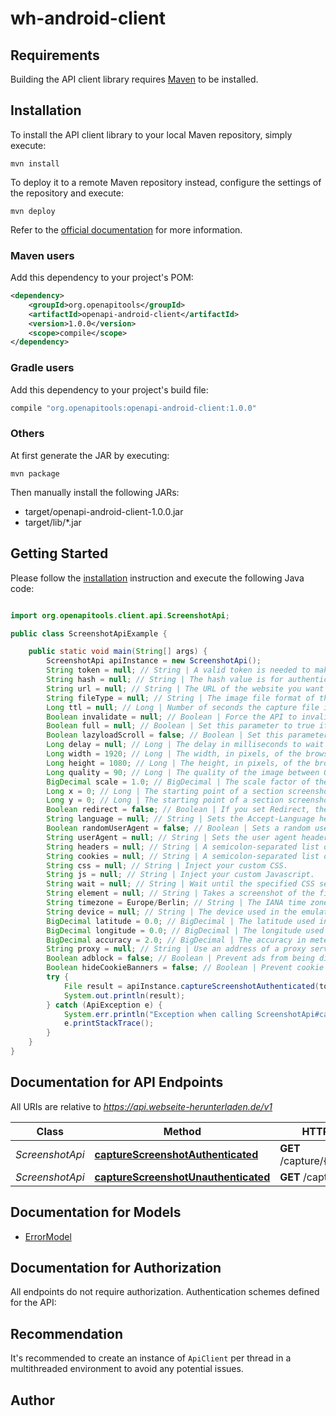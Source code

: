 # wh-android-client

## Requirements

Building the API client library requires [Maven](https://maven.apache.org/) to be installed.

## Installation

To install the API client library to your local Maven repository, simply execute:

```shell
mvn install
```

To deploy it to a remote Maven repository instead, configure the settings of the repository and execute:

```shell
mvn deploy
```

Refer to the [official documentation](https://maven.apache.org/plugins/maven-deploy-plugin/usage.html) for more information.

### Maven users

Add this dependency to your project's POM:

```xml
<dependency>
    <groupId>org.openapitools</groupId>
    <artifactId>openapi-android-client</artifactId>
    <version>1.0.0</version>
    <scope>compile</scope>
</dependency>
```

### Gradle users

Add this dependency to your project's build file:

```groovy
compile "org.openapitools:openapi-android-client:1.0.0"
```

### Others

At first generate the JAR by executing:

    mvn package

Then manually install the following JARs:

- target/openapi-android-client-1.0.0.jar
- target/lib/*.jar

## Getting Started

Please follow the [installation](#installation) instruction and execute the following Java code:

```java

import org.openapitools.client.api.ScreenshotApi;

public class ScreenshotApiExample {

    public static void main(String[] args) {
        ScreenshotApi apiInstance = new ScreenshotApi();
        String token = null; // String | A valid token is needed to make paid API calls. Tokens can be managed from your account.
        String hash = null; // String | The hash value is for authenticated requests. If you want to publish this URL, you should use the authenticated requests.
        String url = null; // String | The URL of the website you want to capture. Please include the protocol (http:// or https://).
        String fileType = null; // String | The image file format of the captured screenshot. Either png, jpeg or PDF with 72 dpi.
        Long ttl = null; // Long | Number of seconds the capture file is cached by our CDN. An API request that is loaded through the cache does not count as a paid request. You can set a number of seconds from 0 seconds up to 2592000 seconds. This is a maximum of 30 days.
        Boolean invalidate = null; // Boolean | Force the API to invalidate the cache and capture a new screenshot. This call costs you additional money, because a call of a cache hit is not charged.
        Boolean full = null; // Boolean | Set this parameter to true if you want to screenshot the whole web page in full size.
        Boolean lazyloadScroll = false; // Boolean | Set this parameter to true to scroll down through the entire page before taking a screenshot. This is useful for triggering animations or lazy load elements in full screen.
        Long delay = null; // Long | The delay in milliseconds to wait after the page loads before taking the screenshot. This is in milliseconds. One second is 1000 milliseconds. From 0 milliseconds to a maximum of 10,000 milliseconds.
        Long width = 1920; // Long | The width, in pixels, of the browser viewport to use.
        Long height = 1080; // Long | The height, in pixels, of the browser viewport to use. Ignored if you set full to true.
        Long quality = 90; // Long | The quality of the image between 0 and 100. This works only for the jpeg format, for PNG images the parameter is applied only during compression.
        BigDecimal scale = 1.0; // BigDecimal | The scale factor of the device to use when taking the screenshot. For example, a scale factor of 2 produces a high-resolution screenshot suitable for viewing on Retina devices. The larger the scale factor, the larger the screenshot produced.
        Long x = 0; // Long | The starting point of a section screenshot on the X axis.
        Long y = 0; // Long | The starting point of a section screenshot on the Y axis.
        Boolean redirect = false; // Boolean | If you set Redirect, the response will be a 302 redirect to the screenshot file in our CDN.
        String language = null; // String | Sets the Accept-Language header on requests to the target URL so that you can take screenshots from a website with a specific language.
        Boolean randomUserAgent = false; // Boolean | Sets a random user agent header to emulate a different devices when taking screenshots.
        String userAgent = null; // String | Sets the user agent header to emulate a specific device when taking screenshots.
        String headers = null; // String | A semicolon-separated list of header parameters to be used when capturing the screenshot. Each header should be passed as a key-value pair and multiple pairs should be separated by a semicolon.
        String cookies = null; // String | A semicolon-separated list of cookies to be used when capturing the screenshot. Each cookies should be passed as a key-value pair and multiple pairs should be separated by a semicolon.
        String css = null; // String | Inject your custom CSS.
        String js = null; // String | Inject your custom Javascript.
        String wait = null; // String | Wait until the specified CSS selector matches an element present in the page before taking a screenshot. The process is canceled after 60 seconds.
        String element = null; // String | Takes a screenshot of the first element matched by the specified CSS selector. This is ignored if full is true. (This option cannot be used with the PDF export format.)
        String timezone = Europe/Berlin; // String | The IANA time zone identifier used for this capture.
        String device = null; // String | The device used in the emulation.
        BigDecimal latitude = 0.0; // BigDecimal | The latitude used in the emulation of the geo-location.
        BigDecimal longitude = 0.0; // BigDecimal | The longitude used in the emulation of the geo-location.
        BigDecimal accuracy = 2.0; // BigDecimal | The accuracy in meters used in the emulation of the geo-location.
        String proxy = null; // String | Use an address of a proxy server through which the screenshot should be taken. The proxy address should be formatted as http://username:password@proxyserver.com:31280
        Boolean adblock = false; // Boolean | Prevent ads from being displayed. Block requests from popular ad networks and hide frequent ads.
        Boolean hideCookieBanners = false; // Boolean | Prevent cookie banners and pop-ups from being displayed. The best possible result is tried.
        try {
            File result = apiInstance.captureScreenshotAuthenticated(token, hash, url, fileType, ttl, invalidate, full, lazyloadScroll, delay, width, height, quality, scale, x, y, redirect, language, randomUserAgent, userAgent, headers, cookies, css, js, wait, element, timezone, device, latitude, longitude, accuracy, proxy, adblock, hideCookieBanners);
            System.out.println(result);
        } catch (ApiException e) {
            System.err.println("Exception when calling ScreenshotApi#captureScreenshotAuthenticated");
            e.printStackTrace();
        }
    }
}

```

## Documentation for API Endpoints

All URIs are relative to *https://api.webseite-herunterladen.de/v1*

Class | Method | HTTP request | Description
------------ | ------------- | ------------- | -------------
*ScreenshotApi* | [**captureScreenshotAuthenticated**](docs/ScreenshotApi.md#captureScreenshotAuthenticated) | **GET** /capture/{token}/{hash} | 
*ScreenshotApi* | [**captureScreenshotUnauthenticated**](docs/ScreenshotApi.md#captureScreenshotUnauthenticated) | **GET** /capture/{token} | 


## Documentation for Models

 - [ErrorModel](docs/ErrorModel.md)


## Documentation for Authorization

All endpoints do not require authorization.
Authentication schemes defined for the API:

## Recommendation

It's recommended to create an instance of `ApiClient` per thread in a multithreaded environment to avoid any potential issues.

## Author



